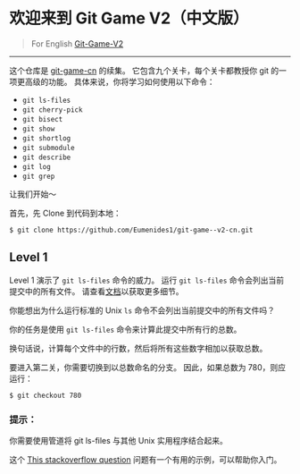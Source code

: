 # 欢迎来到 Git Game V2（中文版）
> For English [Git-Game-V2](https://github.com/git-game/git-game-v2)

----

这个仓库是 [git-game-cn](https://github.com/Eumenides1/git-game-cn) 的续集。 它包含九个关卡，每个关卡都教授你 git 的一项更高级的功能。 具体来说，你将学习如何使用以下命令：

* `git ls-files`                  
* `git cherry-pick`               
* `git bisect`                    
* `git show`          
* `git shortlog`                  
* `git submodule`
* `git describe`                  
* `git log`           
* `git grep`

让我们开始～

首先，先 Clone 到代码到本地：
```
$ git clone https://github.com/Eumenides1/git-game--v2-cn.git
```

## Level 1

Level 1 演示了 `git ls-files` 命令的威力。 运行 `git ls-files` 命令会列出当前提交中的所有文件。 
请查看[文档](http://git-scm.com/docs/git-ls-files)以获取更多细节。 

你能想出为什么运行标准的 Unix `ls` 命令不会列出当前提交中的所有文件吗？

你的任务是使用 `git ls-files` 命令来计算此提交中所有行的总数。 

换句话说，计算每个文件中的行数，然后将所有这些数字相加以获取总数。

要进入第二关，你需要切换到以总数命名的分支。 因此，如果总数为 780，则应运行：

```
$ git checkout 780
```

### 提示：
你需要使用管道将 git ls-files 与其他 Unix 实用程序结合起来。 

这个 [This stackoverflow question](http://stackoverflow.com/questions/4822471/count-number-of-lines-in-a-git-r)  问题有一个有用的示例，可以帮助你入门。
